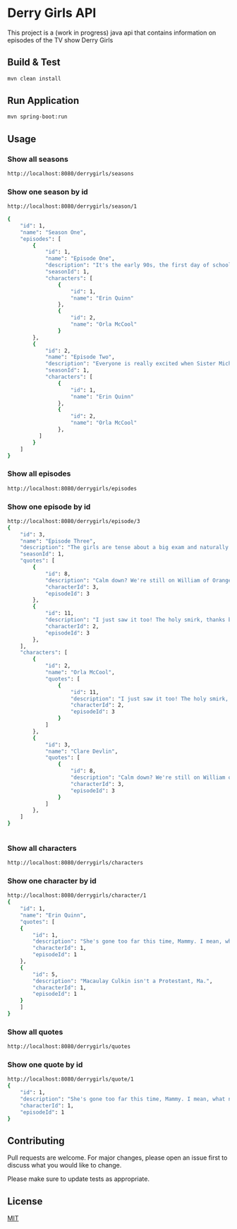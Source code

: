# Derry Girls API

This project is a (work in progress) java api that contains information on episodes of the TV show Derry Girls

## Build & Test

```bash
mvn clean install
```

## Run Application

```bash
mvn spring-boot:run
```

## Usage

### Show all seasons
```bash
http://localhost:8080/derrygirls/seasons
```

### Show one season by id
```bash
http://localhost:8080/derrygirls/season/1

{
    "id": 1,
    "name": "Season One",
    "episodes": [
        {
            "id": 1,
            "name": "Episode One",
            "description": "It's the early 90s, the first day of school and a terrible start for 16-year-old Erin as she wakes up to find her cousin Orla reading her diary; Granda Joe announces there's a bomb on the bridge.",
            "seasonId": 1,
            "characters": [
                {
                    "id": 1,
                    "name": "Erin Quinn"
                },
                {
                    "id": 2,
                    "name": "Orla McCool"
                }
        },
        {
            "id": 2,
            "name": "Episode Two",
            "description": "Everyone is really excited when Sister Michael announces the school trip to Paris; Back at the Quinn house, Uncle Colm is visiting and the whole family are losing the will to live.",
            "seasonId": 1,
            "characters": [
                {
                    "id": 1,
                    "name": "Erin Quinn"
                },
                {
                    "id": 2,
                    "name": "Orla McCool"
                },
          ]     
        }
    ]
}
```
### Show all episodes
```bash
http://localhost:8080/derrygirls/episodes
```
### Show one episode by id
```bash
http://localhost:8080/derrygirls/episode/3
{
    "id": 3,
    "name": "Episode Three",
    "description": "The girls are tense about a big exam and naturally jump at a dubious opportunity to get out of it, especially as it involves spending time with the beautiful Father Peter.",
    "seasonId": 1,
    "quotes": [
        {
            "id": 8,
            "description": "Calm down? We're still on William of Orange, Michelle! We haven't so much looked at the famine!",
            "characterId": 3,
            "episodeId": 3
        },
        {
            "id": 11,
            "description": "I just saw it too! The holy smirk, thanks be to God!",
            "characterId": 2,
            "episodeId": 3
        },
    ],
    "characters": [
        {
            "id": 2,
            "name": "Orla McCool",
            "quotes": [
                {
                    "id": 11,
                    "description": "I just saw it too! The holy smirk, thanks be to God!",
                    "characterId": 2,
                    "episodeId": 3
                }
            ]
        },
        {
            "id": 3,
            "name": "Clare Devlin",
            "quotes": [
                {
                    "id": 8,
                    "description": "Calm down? We're still on William of Orange, Michelle! We haven't so much looked at the famine!",
                    "characterId": 3,
                    "episodeId": 3
                }
            ]
        },
    ]
}
        
```
### Show all characters
```bash
http://localhost:8080/derrygirls/characters
```
### Show one character by id
```bash
http://localhost:8080/derrygirls/character/1
{
    "id": 1,
    "name": "Erin Quinn",
    "quotes": [
    {
        "id": 1,
        "description": "She's gone too far this time, Mammy. I mean, what next? Will I catch her trying on my knickers?",
        "characterId": 1,
        "episodeId": 1
    },
    {
        "id": 5,
        "description": "Macaulay Culkin isn't a Protestant, Ma.",
        "characterId": 1,
        "episodeId": 1
    }
    ]
}
```

### Show all quotes
```bash
http://localhost:8080/derrygirls/quotes
```
### Show one quote by id
```bash
http://localhost:8080/derrygirls/quote/1
{
    "id": 1,
    "description": "She's gone too far this time, Mammy. I mean, what next? Will I catch her trying on my knickers?",
    "characterId": 1,
    "episodeId": 1
}
```

## Contributing
Pull requests are welcome. For major changes, please open an issue first to discuss what you would like to change.

Please make sure to update tests as appropriate.

## License
[MIT](https://choosealicense.com/licenses/mit/)